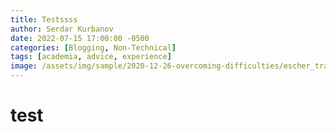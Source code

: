 ```yaml
---
title: Testssss
author: Serdar Kurbanov
date: 2022-07-15 17:00:00 -0500
categories: [Blogging, Non-Technical]
tags: [academia, advice, experience]
image: /assets/img/sample/2020-12-26-overcoming-difficulties/escher_transformation.jpg
---
```


# test
